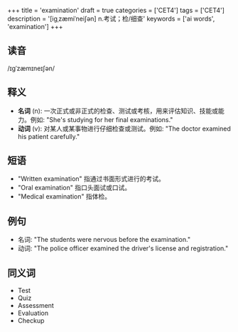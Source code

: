 +++
title = 'examination'
draft = true
categories = ['CET4']
tags = ['CET4']
description = '[igˌzæmiˈnei∫ən] n.考试；检/细查'
keywords = ['ai words', 'examination']
+++

## 读音
/ɪɡˈzæmɪneɪʃən/

## 释义
- **名词** (n): 一次正式或非正式的检查、测试或考核，用来评估知识、技能或能力。例如: "She's studying for her final examinations."
- **动词** (v): 对某人或某事物进行仔细检查或测试。例如: "The doctor examined his patient carefully."

## 短语
- "Written examination" 指通过书面形式进行的考试。
- "Oral examination" 指口头面试或口试。
- "Medical examination" 指体检。

## 例句
- 名词: "The students were nervous before the examination."
- 动词: "The police officer examined the driver's license and registration."

## 同义词
- Test
- Quiz
- Assessment
- Evaluation
- Checkup
